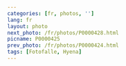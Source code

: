 ```yaml
---
categories: [fr, photos, '']
lang: fr
layout: photo
next_photo: /fr/photos/P0000428.html
picname: P0000425
prev_photo: /fr/photos/P0000424.html
tags: [Fotofalle, Hyena]
---
```

